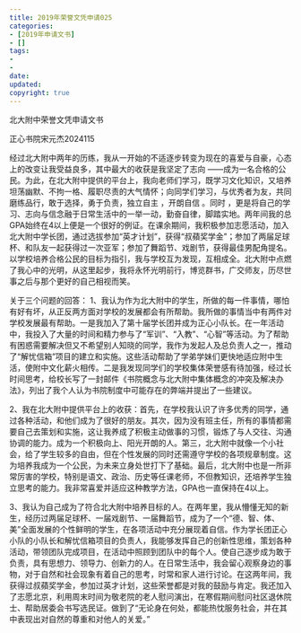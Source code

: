 ```yaml
---
title: 2019年荣誉文凭申请025
categories:
- [2019年申请文书]
- []
tags: 
- 
- 
date:
updated:
copyright: true
---
```


北大附中荣誉文凭申请文书

正心书院宋元杰2024115

经过北大附中两年的历练，我从一开始的不适逐步转变为现在的喜爱与自豪，心态上的改变让我受益良多，其中最大的收获是我坚定了志向 ——成为一名合格的公民。为此，在北大附中提供的平台上，我向老师们学习，既学习文化知识，又培养坦荡幽默、不拘一格、履职尽责的大气情怀；向同学们学习，与优秀者为友，共同磨练品行，敢于选择，勇于负责，独立自主   ，开朗自信 。<!--more-->同时 ，更是将自己的学习、志向与信念融于日常生活中的一举一动，勤奋自律，脚踏实地。两年间我的总GPA始终在4以上便是一个很好的例证。在课余期间，我积极参加志愿活动，加入北大附中学长团，通过选拔参加“英才计划”，获得“叔蘋奖学金”；参加了两届足球杯、和队友一起获得过一次亚军；参加了舞蹈节、戏剧节，获得最佳男配角提名。以学校培养合格公民的目标为指引，我与学校互为发现，互相成全。北大附中点燃了我心中的光明，从这里起步，我将永怀光明前行，博览群书，广交师友，历尽世事之后与那个更好的自己相视而笑。

关于三个问题的回答：
1、我认为作为北大附中的学生，所做的每一件事情，哪怕有好有坏，从正反两方面对学校的发展都会有所帮助。我所做的事情当中有两件对学校发展最有帮助。一是我加入了第十届学长团并成为正心小队长。在一年活动中，我投入了大量的时间和精力参与了“军训”、“入教”、“心智”等活动。为了帮助有困惑需要解决但又不希望别人知晓的同学，我作为发起人及总负责人之一，推动了“解忧信箱”项目的建立和实施。这些活动帮助了学弟学妹们更快地适应附中生活，使附中文化薪火相传。二是我发现同学们的学校集体荣誉感有待加强，经过长时间思考，给校长写了一封邮件《书院概念与北大附中集体概念的冲突及解决办法》，列出了我个人认为书院制度中可能存在的弊端并提出了一些建议。

2、我在北大附中提供平台上的收获：首先，在学校我认识了许多优秀的同学，通过各种活动，和他们成为了很好的朋友。其次，因为没有班主任，所有的事情都需要自己去策划和实施，这让我养成了积极主动做事的习惯，锻炼了与人交往、沟通协调的能力。成为一个积极向上、阳光开朗的人。第三，北大附中就像一个小社会，给了学生较多的自由，但在个性发展的同时还需遵守学校的各项规章制度。这为培养我成为一个公民，为未来立身处世打下了基础。最后，北大附中也是一所非常厉害的学校，特别是语文、政治、历史等任课老师，不但教知识，还培养学生独立思考的能力。我非常喜爱并适应这种教学方法，GPA也一直保持在4以上。

3、我认为自己成为了符合北大附中培养目标的人。在两年里，我从懵懂无知的新生，经历过两届足球杯、一届戏剧节、一届舞蹈节，成为了一个“德、智、体、美”全面发展的个性鲜明的学生，在各项活动中充分展现着自信。作为学长团正心小队的小队长和解忧信箱项目的负责人，我能够发挥自己的创新性思维，策划各种活动，带领团队完成项目，在活动中照顾到团队中的每个人。使自己逐步成为敢于负责，具有思想力、领导力、创新力的人。在日常生活中，我会留心观察身边的事物，对于自然和社会现象有着自己的思考，时常和家人进行讨论。在这两年间，我获得过叔蘋奖学金，参加过英才计划，这些荣誉都是对我的鼓励与肯定。我还加入了志愿北京，利用周末时间为敬老院的老人慰问演出，在寒假期间慰问社区退休院士、帮助居委会书写选民证。做到了“无论身在何处，都能热忱服务社会，并在其中表现出对自然的尊重和对他人的关爱。”